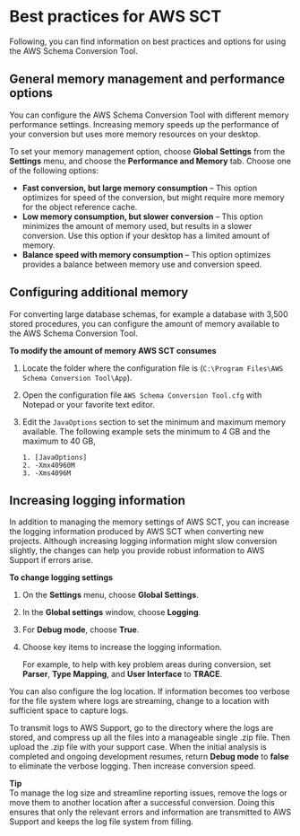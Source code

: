 # Best practices for AWS SCT<a name="CHAP_BestPractices"></a>

Following, you can find information on best practices and options for using the AWS Schema Conversion Tool\. 

## General memory management and performance options<a name="CHAP_BestPractices.Memory"></a>

You can configure the AWS Schema Conversion Tool with different memory performance settings\. Increasing memory speeds up the performance of your conversion but uses more memory resources on your desktop\. 

To set your memory management option, choose **Global Settings** from the **Settings** menu, and choose the **Performance and Memory** tab\. Choose one of the following options: 
+ **Fast conversion, but large memory consumption** – This option optimizes for speed of the conversion, but might require more memory for the object reference cache\. 
+ **Low memory consumption, but slower conversion** – This option minimizes the amount of memory used, but results in a slower conversion\. Use this option if your desktop has a limited amount of memory\. 
+ **Balance speed with memory consumption** – This option optimizes provides a balance between memory use and conversion speed\. 

## Configuring additional memory<a name="CHAP_BestPractices.JVM"></a>

For converting large database schemas, for example a database with 3,500 stored procedures, you can configure the amount of memory available to the AWS Schema Conversion Tool\. 

**To modify the amount of memory AWS SCT consumes**

1. Locate the folder where the configuration file is \(`C:\Program Files\AWS Schema Conversion Tool\App`\)\. 

1. Open the configuration file `AWS Schema Conversion Tool.cfg` with Notepad or your favorite text editor\. 

1. Edit the `JavaOptions` section to set the minimum and maximum memory available\. The following example sets the minimum to 4 GB and the maximum to 40 GB, 

   ```
   1. [JavaOptions]
   2. -Xmx40960M
   3. -Xms4096M
   ```

## Increasing logging information<a name="CHAP_BestPractices.Logging"></a>

In addition to managing the memory settings of AWS SCT, you can increase the logging information produced by AWS SCT when converting new projects\. Although increasing logging information might slow conversion slightly, the changes can help you provide robust information to AWS Support if errors arise\.

**To change logging settings**

1. On the **Settings** menu, choose **Global Settings**\.  

1. In the **Global settings** window, choose **Logging**\.  

1. For **Debug mode**, choose **True**\. 

1. Choose key items to increase the logging information\.

   For example, to help with key problem areas during conversion, set **Parser**, **Type Mapping**, and **User Interface** to **TRACE**\.

You can also configure the log location\. If information becomes too verbose for the file system where logs are streaming, change to a location with sufficient space to capture logs\.

To transmit logs to AWS Support, go to the directory where the logs are stored, and compress up all the files into a manageable single \.zip file\. Then upload the \.zip file with your support case\. When the initial analysis is completed and ongoing development resumes, return **Debug mode** to **false** to eliminate the verbose logging\. Then increase conversion speed\.

**Tip**  
To manage the log size and streamline reporting issues, remove the logs or move them to another location after a successful conversion\. Doing this ensures that only the relevant errors and information are transmitted to AWS Support and keeps the log file system from filling\.